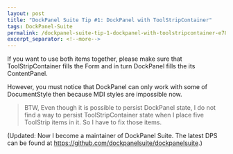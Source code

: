 ```yaml
---
layout: post
title: "DockPanel Suite Tip #1: DockPanel with ToolStripContainer"
tags: DockPanel-Suite
permalink: /dockpanel-suite-tip-1-dockpanel-with-toolstripcontainer-e783a774e90
excerpt_separator: <!--more-->
---
```

If you want to use both items together, please make sure that ToolStripContainer fills the Form and in turn DockPanel fills the its ContentPanel.

However, you must notice that DockPanel can only work with some of DocumentStyle then because MDI styles are impossible now.

> BTW, Even though it is possible to persist DockPanel state, I do not find a way to persist ToolStripContainer state when I place five ToolStrip items in it. So I have to fix those items.

(Updated: Now I become a maintainer of DockPanel Suite. The latest DPS can be found at https://github.com/dockpanelsuite/dockpanelsuite.)
<!--more-->